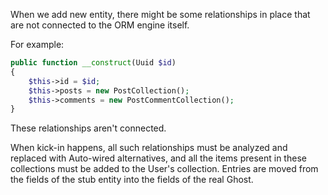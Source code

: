 When we add new entity, there might be some relationships in place that are not connected to the ORM engine itself.

For example:

```php
public function __construct(Uuid $id)
{
    $this->id = $id;
    $this->posts = new PostCollection();
    $this->comments = new PostCommentCollection();
}
```

These relationships aren't connected.

When kick-in happens, all such relationships must be analyzed and replaced with Auto-wired alternatives, and all the items present in these collections must be added to the User's collection. Entries are moved from the fields of the stub entity into the fields of the real Ghost.

